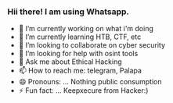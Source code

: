### Hii there! I am using Whatsapp.


- 🔭 I’m currently working on what i'm doing
- 🌱 I’m currently learning HTB, CTF, etc
- 👯 I’m looking to collaborate on cyber security
- 🤔 I’m looking for help with osint tools
- 💬 Ask me about Ethical Hacking
- 📫 How to reach me: telegram, Palapa
- 😄 Pronouns: ... Nothing public consumption
- ⚡ Fun fact: ... Keepxecure from Hacker:)

